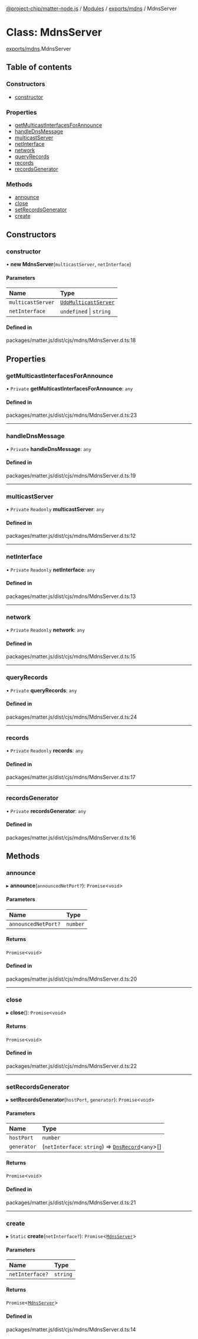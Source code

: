 [@project-chip/matter-node.js](../README.md) / [Modules](../modules.md) / [exports/mdns](../modules/exports_mdns.md) / MdnsServer

# Class: MdnsServer

[exports/mdns](../modules/exports_mdns.md).MdnsServer

## Table of contents

### Constructors

- [constructor](exports_mdns.MdnsServer.md#constructor)

### Properties

- [getMulticastInterfacesForAnnounce](exports_mdns.MdnsServer.md#getmulticastinterfacesforannounce)
- [handleDnsMessage](exports_mdns.MdnsServer.md#handlednsmessage)
- [multicastServer](exports_mdns.MdnsServer.md#multicastserver)
- [netInterface](exports_mdns.MdnsServer.md#netinterface)
- [network](exports_mdns.MdnsServer.md#network)
- [queryRecords](exports_mdns.MdnsServer.md#queryrecords)
- [records](exports_mdns.MdnsServer.md#records)
- [recordsGenerator](exports_mdns.MdnsServer.md#recordsgenerator)

### Methods

- [announce](exports_mdns.MdnsServer.md#announce)
- [close](exports_mdns.MdnsServer.md#close)
- [setRecordsGenerator](exports_mdns.MdnsServer.md#setrecordsgenerator)
- [create](exports_mdns.MdnsServer.md#create)

## Constructors

### constructor

• **new MdnsServer**(`multicastServer`, `netInterface`)

#### Parameters

| Name | Type |
| :------ | :------ |
| `multicastServer` | [`UdpMulticastServer`](net_export.UdpMulticastServer.md) |
| `netInterface` | `undefined` \| `string` |

#### Defined in

packages/matter.js/dist/cjs/mdns/MdnsServer.d.ts:18

## Properties

### getMulticastInterfacesForAnnounce

• `Private` **getMulticastInterfacesForAnnounce**: `any`

#### Defined in

packages/matter.js/dist/cjs/mdns/MdnsServer.d.ts:23

___

### handleDnsMessage

• `Private` **handleDnsMessage**: `any`

#### Defined in

packages/matter.js/dist/cjs/mdns/MdnsServer.d.ts:19

___

### multicastServer

• `Private` `Readonly` **multicastServer**: `any`

#### Defined in

packages/matter.js/dist/cjs/mdns/MdnsServer.d.ts:12

___

### netInterface

• `Private` `Readonly` **netInterface**: `any`

#### Defined in

packages/matter.js/dist/cjs/mdns/MdnsServer.d.ts:13

___

### network

• `Private` `Readonly` **network**: `any`

#### Defined in

packages/matter.js/dist/cjs/mdns/MdnsServer.d.ts:15

___

### queryRecords

• `Private` **queryRecords**: `any`

#### Defined in

packages/matter.js/dist/cjs/mdns/MdnsServer.d.ts:24

___

### records

• `Private` `Readonly` **records**: `any`

#### Defined in

packages/matter.js/dist/cjs/mdns/MdnsServer.d.ts:17

___

### recordsGenerator

• `Private` **recordsGenerator**: `any`

#### Defined in

packages/matter.js/dist/cjs/mdns/MdnsServer.d.ts:16

## Methods

### announce

▸ **announce**(`announcedNetPort?`): `Promise`<`void`\>

#### Parameters

| Name | Type |
| :------ | :------ |
| `announcedNetPort?` | `number` |

#### Returns

`Promise`<`void`\>

#### Defined in

packages/matter.js/dist/cjs/mdns/MdnsServer.d.ts:20

___

### close

▸ **close**(): `Promise`<`void`\>

#### Returns

`Promise`<`void`\>

#### Defined in

packages/matter.js/dist/cjs/mdns/MdnsServer.d.ts:22

___

### setRecordsGenerator

▸ **setRecordsGenerator**(`hostPort`, `generator`): `Promise`<`void`\>

#### Parameters

| Name | Type |
| :------ | :------ |
| `hostPort` | `number` |
| `generator` | (`netInterface`: `string`) => [`DnsRecord`](../interfaces/exports_codec.DnsRecord.md)<`any`\>[] |

#### Returns

`Promise`<`void`\>

#### Defined in

packages/matter.js/dist/cjs/mdns/MdnsServer.d.ts:21

___

### create

▸ `Static` **create**(`netInterface?`): `Promise`<[`MdnsServer`](exports_mdns.MdnsServer.md)\>

#### Parameters

| Name | Type |
| :------ | :------ |
| `netInterface?` | `string` |

#### Returns

`Promise`<[`MdnsServer`](exports_mdns.MdnsServer.md)\>

#### Defined in

packages/matter.js/dist/cjs/mdns/MdnsServer.d.ts:14
